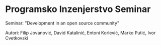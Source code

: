 # Programsko Inzenjerstvo Seminar

Seminar: "Development in an open source community"

Autori: Filip Jovanović, David Katalinić, Entoni Korlević, Marko Putić, Ivor Cvetkovski
